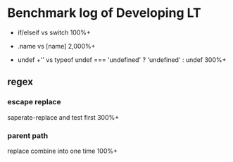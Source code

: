 # Benchmark log of Developing LT


- if/elseif   vs switch       100%+
- .name       vs [name]       2,000%+

- undef +''   vs typeof undef === 'undefined' ? 'undefined' : undef   300%+


## regex

### escape replace

saperate-replace and test first 300%+


### parent path

replace combine into one time 100%+
